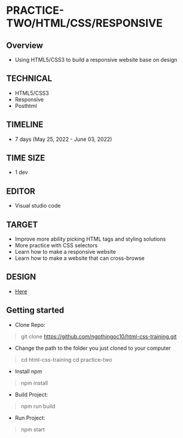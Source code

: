 # PRACTICE-TWO/HTML/CSS/RESPONSIVE
## Overview
* Using HTML5/CSS3 to build a responsive website base on design
## TECHNICAL
* HTML5/CSS3
* Responsive
* Posthtml
## TIMELINE
* 7 days (May 25, 2022 - June 03, 2022) 
## TIME SIZE
* 1 dev
## EDITOR
* Visual studio code
## TARGET
* Improve more ability picking HTML tags and styling solutions
* More practice with CSS selectors
* Learn how to make a responsive website
* Learn how to make a website that can cross-browse

## DESIGN
* [Here](https://www.figma.com/file/TbOEy0cgczhySv0RZP1Mdp/NinjaMail-(Community)?node-id=1%3A189)
## Getting started
* Clone Repo: 
> git clone https://github.com/ngothingoc10/html-css-training.git
* Change the path to the folder you just cloned to your computer
> cd html-css-training
> cd practice-two
* Install npm
> npm install
* Build Project:
> npm run build
* Run Project:
> npm start